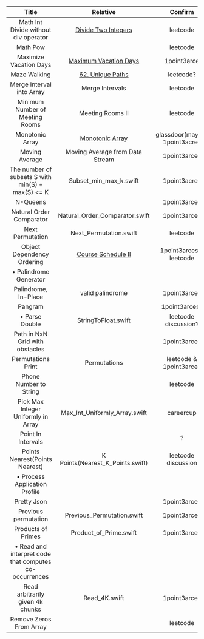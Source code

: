  | Title                              | Relative | Confirm |
 |:----------------------------------:|:--------:|:-------:|
 |Math Int Divide without div operator|[Divide Two Integers](Divide_Two_Integers.swift)|leetcode|
 |Math Pow||leetcode|
 |Maximize Vacation Days| [Maximum Vacation Days](Maximum_Vacation_Days.swift)|1point3arce|
 |Maze Walking|[62. Unique Paths](Unique_Paths.swift)|leetcode?|
 |Merge Interval into Array|Merge Intervals|leetcode|
 |Minimum Number of Meeting Rooms|Meeting Rooms II|leetcode|
 |Monotonic Array|[Monotonic Array](Monotonic_Array.swift)|glassdoor(maybe) 1point3acres|
 |Moving Average|Moving Average from Data Stream|1point3arces|
 |The number of subsets S with min(S) + max(S) <= K|Subset_min_max_k.swift|1point3acres|
 |N-Queens||1point3arces|
 |Natural Order Comparator|Natural_Order_Comparator.swift|1point3arces|
 |Next Permutation|Next_Permutation.swift|leetcode|
 |Object Dependency Ordering|[Course Schedule II](Cours_Schedule_II.swift)|1point3arces & leetcode|
|• Palindrome Generator|||
 |Palindrome, In-Place|valid palindrome|1point3arces|
 |Pangram||1point3arces?|
|• Parse Double|StringToFloat.swift|leetcode discussion?|
 |Path in NxN Grid with obstacles||1point3arces|
 |Permutations Print|Permutations|leetcode & 1point3arces|
 |Phone Number to String||leetcode|
 |Pick Max Integer Uniformly in Array|Max_Int_Uniformly_Array.swift|careercup|
 |Point In Intervals||?|
 |Points Nearest(Points Nearest)|K Points(Nearest_K_Points.swift)|leetcode discussion|
|• Process Application Profile|||
 |Pretty Json||1point3arces|
 |Previous permutation|Previous_Permutation.swift|1point3arces|
 |Products of Primes|Product_of_Prime.swift|1point3arces|
|• Read and interpret code that computes co-occurrences|||
 |Read arbitrarily given 4k chunks|Read_4K.swift|1point3arces|
 |Remove Zeros From Array||leetcode|
